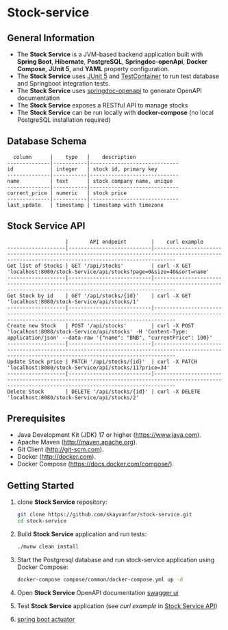 # Stock-service

## General Information

* The **Stock Service** is a JVM-based backend application built with **Spring Boot**, **Hibernate**, **PostgreSQL**, **Springdoc-openApi**, **Docker Compose**, **JUnit 5**, and **YAML** property configuration.
* The **Stock Service** uses [JUnit 5](https://junit.org/junit5/) and [TestContainer](https://testcontainers.com/guides/testing-spring-boot-rest-api-using-testcontainers/) to run test database and Springboot integration tests.
* The **Stock Service** uses [springdoc-openapi](https://springdoc.org/) to generate OpenAPI documentation
* The **Stock Service** exposes a RESTful API to manage stocks
* The **Stock Service** can be run locally with **docker-compose** (no local PostgreSQL installation required)

## Database Schema

      column      |    type   |    description
    --------------|-----------|-----------------------------
    id            | integer   | stock id, primary key
    --------------|-----------|-----------------------------
    name          | text      | stock company name, unique
    --------------|-----------|-----------------------------
    current_price | numeric   | stock price
    --------------|-----------|-----------------------------
    last_update   | timestamp | timestamp with timezone

## Stock Service API

                       |       API endpoint        |    curl example
    -------------------|---------------------------|---------------------------------------------------------------------------------------------------------------------------------------------------
    Get list of Stocks | GET '/api/stocks'         | curl -X GET 'localhost:8080/stock-Service/api/stocks?page=0&size=40&sort=name'
    -------------------|---------------------------|---------------------------------------------------------------------------------------------------------------------------------------------------
    Get Stock by id    | GET '/api/stocks/{id}'    | curl -X GET 'localhost:8080/stock-Service/api/stocks/1'
    -------------------|---------------------------|---------------------------------------------------------------------------------------------------------------------------------------------------
    Create new Stock   | POST '/api/stocks'        | curl -X POST 'localhost:8080/stock-Service/api/stocks' -H 'Content-Type: application/json' --data-raw '{"name": "BNB", "currentPrice": 100}'
    -------------------|---------------------------|---------------------------------------------------------------------------------------------------------------------------------------------------
    Update Stock price | PATCH '/api/stocks/{id}'  | curl -X PATCH 'localhost:8080/stock-Service/api/stocks/11?price=34'
    -------------------|---------------------------|---------------------------------------------------------------------------------------------------------------------------------------------------
    Delete Stock       | DELETE '/api/stocks/{id}' | curl -X DELETE 'localhost:8080/stock-Service/api/stocks/2'

## Prerequisites
- Java Development Kit (JDK) 17 or higher (https://www.java.com).
- Apache Maven (http://maven.apache.org).
- Git Client (http://git-scm.com).
- Docker (http://docker.com).
- Docker Compose (https://docs.docker.com/compose/).

## Getting Started
1. clone **Stock Service** repository:
   ```bash
   git clone https://github.com/skayvanfar/stock-service.git
   cd stock-service

2. Build **Stock Service** application and run tests:
   ```bash
   ./mvnw clean install

3. Start the Postgresql database and run stock-service application using Docker Compose:
    ```bash
    docker-compose compose/common/docker-compose.yml up -d

4. Open **Stock Service** OpenAPI documentation
   [swagger ui](http://localhost:8080/stock-service/swagger-ui.html)

5. Test **Stock Service** application (see *curl example* in [Stock Service API](#stock-service-api))

6. [spring boot actuator](http://localhost:8080/stock-service/actuator)


